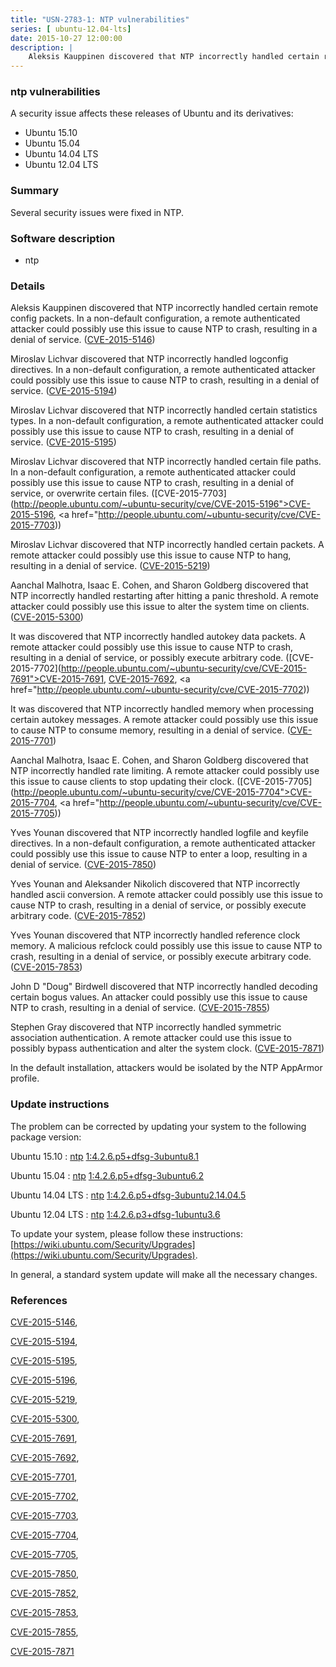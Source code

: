 ```yaml
---
title: "USN-2783-1: NTP vulnerabilities"
series: [ ubuntu-12.04-lts]
date: 2015-10-27 12:00:00
description: |
    Aleksis Kauppinen discovered that NTP incorrectly handled certain remote config packets. In a non-default configuration, a remote authenticated attacker could possibly use this issue to cause NTP to crash, resulting in a denial of service. ([CVE-2015-5146](http://people.ubuntu.com/~ubuntu-security/cve/CVE-2015-5146))
--- 
```

 
 


### ntp vulnerabilities

A security issue affects these releases of Ubuntu and its derivatives:

* Ubuntu 15.10
* Ubuntu 15.04
* Ubuntu 14.04 LTS
* Ubuntu 12.04 LTS

### Summary

Several security issues were fixed in NTP. 

### Software description

* ntp 

### Details

Aleksis Kauppinen discovered that NTP incorrectly handled certain remote config packets. In a non-default configuration, a remote authenticated attacker could possibly use this issue to cause NTP to crash, resulting in a denial of service. ([CVE-2015-5146](http://people.ubuntu.com/~ubuntu-security/cve/CVE-2015-5146))

Miroslav Lichvar discovered that NTP incorrectly handled logconfig directives. In a non-default configuration, a remote authenticated attacker could possibly use this issue to cause NTP to crash, resulting in a denial of service. ([CVE-2015-5194](http://people.ubuntu.com/~ubuntu-security/cve/CVE-2015-5194))

Miroslav Lichvar discovered that NTP incorrectly handled certain statistics types. In a non-default configuration, a remote authenticated attacker could possibly use this issue to cause NTP to crash, resulting in a denial of service. ([CVE-2015-5195](http://people.ubuntu.com/~ubuntu-security/cve/CVE-2015-5195))

Miroslav Lichvar discovered that NTP incorrectly handled certain file paths. In a non-default configuration, a remote authenticated attacker could possibly use this issue to cause NTP to crash, resulting in a denial of service, or overwrite certain files. ([CVE-2015-7703](http://people.ubuntu.com/~ubuntu-security/cve/CVE-2015-5196">CVE-2015-5196</a>, <a href="http://people.ubuntu.com/~ubuntu-security/cve/CVE-2015-7703))

Miroslav Lichvar discovered that NTP incorrectly handled certain packets. A remote attacker could possibly use this issue to cause NTP to hang, resulting in a denial of service. ([CVE-2015-5219](http://people.ubuntu.com/~ubuntu-security/cve/CVE-2015-5219))

Aanchal Malhotra, Isaac E. Cohen, and Sharon Goldberg discovered that NTP incorrectly handled restarting after hitting a panic threshold. A remote attacker could possibly use this issue to alter the system time on clients. ([CVE-2015-5300](http://people.ubuntu.com/~ubuntu-security/cve/CVE-2015-5300))

It was discovered that NTP incorrectly handled autokey data packets. A remote attacker could possibly use this issue to cause NTP to crash, resulting in a denial of service, or possibly execute arbitrary code. ([CVE-2015-7702](http://people.ubuntu.com/~ubuntu-security/cve/CVE-2015-7691">CVE-2015-7691</a>, <a href="http://people.ubuntu.com/~ubuntu-security/cve/CVE-2015-7692">CVE-2015-7692</a>, <a href="http://people.ubuntu.com/~ubuntu-security/cve/CVE-2015-7702))

It was discovered that NTP incorrectly handled memory when processing certain autokey messages. A remote attacker could possibly use this issue to cause NTP to consume memory, resulting in a denial of service. ([CVE-2015-7701](http://people.ubuntu.com/~ubuntu-security/cve/CVE-2015-7701))

Aanchal Malhotra, Isaac E. Cohen, and Sharon Goldberg discovered that NTP incorrectly handled rate limiting. A remote attacker could possibly use this issue to cause clients to stop updating their clock. ([CVE-2015-7705](http://people.ubuntu.com/~ubuntu-security/cve/CVE-2015-7704">CVE-2015-7704</a>, <a href="http://people.ubuntu.com/~ubuntu-security/cve/CVE-2015-7705))

Yves Younan discovered that NTP incorrectly handled logfile and keyfile directives. In a non-default configuration, a remote authenticated attacker could possibly use this issue to cause NTP to enter a loop, resulting in a denial of service. ([CVE-2015-7850](http://people.ubuntu.com/~ubuntu-security/cve/CVE-2015-7850))

Yves Younan and Aleksander Nikolich discovered that NTP incorrectly handled ascii conversion. A remote attacker could possibly use this issue to cause NTP to crash, resulting in a denial of service, or possibly execute arbitrary code. ([CVE-2015-7852](http://people.ubuntu.com/~ubuntu-security/cve/CVE-2015-7852))

Yves Younan discovered that NTP incorrectly handled reference clock memory. A malicious refclock could possibly use this issue to cause NTP to crash, resulting in a denial of service, or possibly execute arbitrary code. ([CVE-2015-7853](http://people.ubuntu.com/~ubuntu-security/cve/CVE-2015-7853))

John D &quot;Doug&quot; Birdwell discovered that NTP incorrectly handled decoding certain bogus values. An attacker could possibly use this issue to cause NTP to crash, resulting in a denial of service. ([CVE-2015-7855](http://people.ubuntu.com/~ubuntu-security/cve/CVE-2015-7855))

Stephen Gray discovered that NTP incorrectly handled symmetric association authentication. A remote attacker could use this issue to possibly bypass authentication and alter the system clock. ([CVE-2015-7871](http://people.ubuntu.com/~ubuntu-security/cve/CVE-2015-7871))

In the default installation, attackers would be isolated by the NTP AppArmor profile. 

### Update instructions

The problem can be corrected by updating your system to the following package version:

Ubuntu 15.10
 : [ntp](https://launchpad.net/ubuntu/+source/ntp) <span> [1:4.2.6.p5+dfsg-3ubuntu8.1](https://launchpad.net/ubuntu/+source/ntp/1:4.2.6.p5+dfsg-3ubuntu8.1) </span> 

Ubuntu 15.04
 : [ntp](https://launchpad.net/ubuntu/+source/ntp) <span> [1:4.2.6.p5+dfsg-3ubuntu6.2](https://launchpad.net/ubuntu/+source/ntp/1:4.2.6.p5+dfsg-3ubuntu6.2) </span> 

Ubuntu 14.04 LTS
 : [ntp](https://launchpad.net/ubuntu/+source/ntp) <span> [1:4.2.6.p5+dfsg-3ubuntu2.14.04.5](https://launchpad.net/ubuntu/+source/ntp/1:4.2.6.p5+dfsg-3ubuntu2.14.04.5) </span> 

Ubuntu 12.04 LTS
 : [ntp](https://launchpad.net/ubuntu/+source/ntp) <span> [1:4.2.6.p3+dfsg-1ubuntu3.6](https://launchpad.net/ubuntu/+source/ntp/1:4.2.6.p3+dfsg-1ubuntu3.6) </span> 

To update your system, please follow these instructions: [https://wiki.ubuntu.com/Security/Upgrades](https://wiki.ubuntu.com/Security/Upgrades).

In general, a standard system update will make all the necessary changes. 

### References

 
 [CVE-2015-5146](http://people.ubuntu.com/~ubuntu-security/cve/CVE-2015-5146), 

 [CVE-2015-5194](http://people.ubuntu.com/~ubuntu-security/cve/CVE-2015-5194), 

 [CVE-2015-5195](http://people.ubuntu.com/~ubuntu-security/cve/CVE-2015-5195), 

 [CVE-2015-5196](http://people.ubuntu.com/~ubuntu-security/cve/CVE-2015-5196), 

 [CVE-2015-5219](http://people.ubuntu.com/~ubuntu-security/cve/CVE-2015-5219), 

 [CVE-2015-5300](http://people.ubuntu.com/~ubuntu-security/cve/CVE-2015-5300), 

 [CVE-2015-7691](http://people.ubuntu.com/~ubuntu-security/cve/CVE-2015-7691), 

 [CVE-2015-7692](http://people.ubuntu.com/~ubuntu-security/cve/CVE-2015-7692), 

 [CVE-2015-7701](http://people.ubuntu.com/~ubuntu-security/cve/CVE-2015-7701), 

 [CVE-2015-7702](http://people.ubuntu.com/~ubuntu-security/cve/CVE-2015-7702), 

 [CVE-2015-7703](http://people.ubuntu.com/~ubuntu-security/cve/CVE-2015-7703), 

 [CVE-2015-7704](http://people.ubuntu.com/~ubuntu-security/cve/CVE-2015-7704), 

 [CVE-2015-7705](http://people.ubuntu.com/~ubuntu-security/cve/CVE-2015-7705), 

 [CVE-2015-7850](http://people.ubuntu.com/~ubuntu-security/cve/CVE-2015-7850), 

 [CVE-2015-7852](http://people.ubuntu.com/~ubuntu-security/cve/CVE-2015-7852), 

 [CVE-2015-7853](http://people.ubuntu.com/~ubuntu-security/cve/CVE-2015-7853), 

 [CVE-2015-7855](http://people.ubuntu.com/~ubuntu-security/cve/CVE-2015-7855), 

 [CVE-2015-7871](http://people.ubuntu.com/~ubuntu-security/cve/CVE-2015-7871)
 

